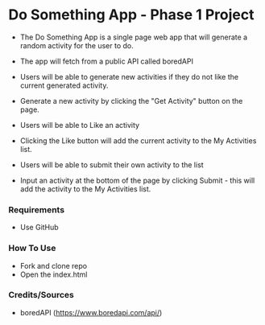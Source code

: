 # Do Something App - Phase 1 Project
* The Do Something App is a single page web app that will generate a random activity for the user to do.
* The app will fetch from a public API called boredAPI
* Users will be able to generate new activities if they do not like the current generated activity. 
* Generate a new activity by clicking the "Get Activity" button on the page.

* Users will be able to Like an activity
* Clicking the Like button will add the current activity to the My Activities list.

* Users will be able to submit their own activity to the list
* Input an activity at the bottom of the page by clicking Submit - this will add the activity to the My Activities list.

### Requirements
* Use GitHub


### How To Use
* Fork and clone repo
* Open the index.html

### Credits/Sources
* boredAPI (https://www.boredapi.com/api/)
